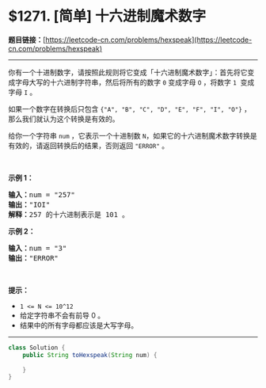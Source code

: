 # $1271. [简单] 十六进制魔术数字

**题目链接：**[https://leetcode-cn.com/problems/hexspeak](https://leetcode-cn.com/problems/hexspeak)

---

<div class="content__1Y2H">
 <div class="notranslate">
  <p>你有一个十进制数字，请按照此规则将它变成「十六进制魔术数字」：首先将它变成字母大写的十六进制字符串，然后将所有的数字&nbsp;<code>0</code> 变成字母&nbsp;<code>O</code> ，将数字&nbsp;<code>1</code> &nbsp;变成字母&nbsp;<code>I</code> 。</p> 
  <p>如果一个数字在转换后只包含&nbsp;<code>{"A", "B", "C", "D", "E", "F", "I", "O"}</code>&nbsp;，那么我们就认为这个转换是有效的。</p> 
  <p>给你一个字符串&nbsp;<code>num</code> ，它表示一个十进制数 <code>N</code>，如果它的十六进制魔术数字转换是有效的，请返回转换后的结果，否则返回&nbsp;<code>"ERROR"</code> 。</p> 
  <p>&nbsp;</p> 
  <p><strong>示例 1：</strong></p> 
  <pre class="language-text"><strong>输入：</strong>num = "257"
<strong>输出：</strong>"IOI"
<strong>解释：</strong>257 的十六进制表示是 101 。
</pre> 
  <p><strong>示例 2：</strong></p> 
  <pre class="language-text"><strong>输入：</strong>num = "3"
<strong>输出：</strong>"ERROR"
</pre> 
  <p>&nbsp;</p> 
  <p><strong>提示：</strong></p> 
  <ul> 
   <li><code>1 &lt;= N &lt;= 10^12</code></li> 
   <li>给定字符串不会有前导 0 。</li> 
   <li>结果中的所有字母都应该是大写字母。</li> 
  </ul> 
 </div>
</div>

---

```java
class Solution {
    public String toHexspeak(String num) {
        
    }
}
```